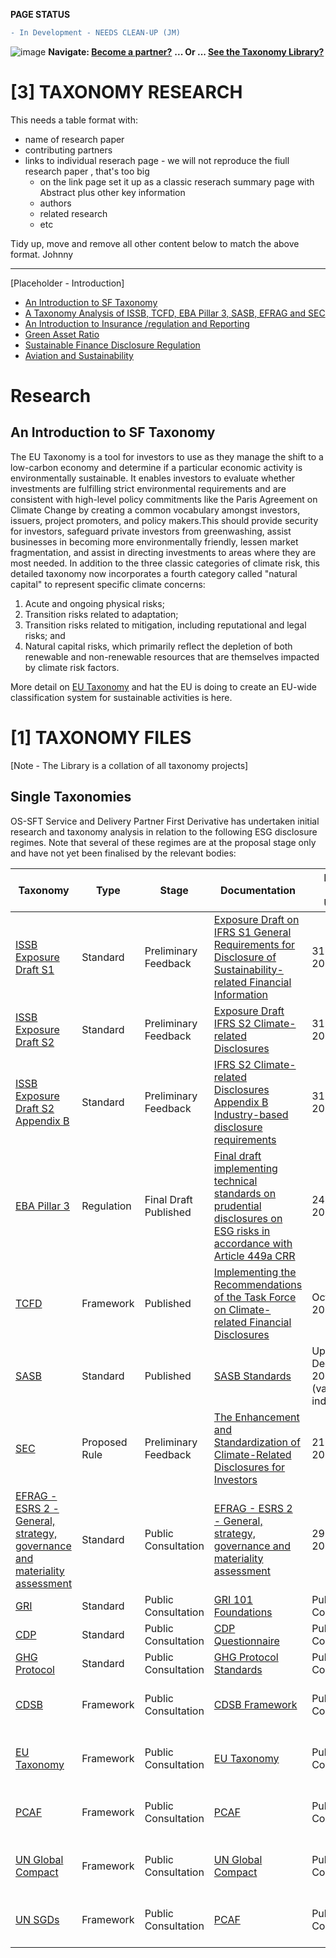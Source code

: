 **PAGE STATUS**
```diff
- In Development - NEEDS CLEAN-UP (JM)
```
![image](https://user-images.githubusercontent.com/112073913/188821900-0c411acf-fbdd-4163-adc9-3ba4e2be78df.png)
**Navigate: [Become a partner?](https://github.com/FD-SustainableFinance/l6l-PARTNERS)**
**... Or ... [See the Taxonomy Library?](https://github.com/orgs/FD-SustainableFinance/projects/2)**

# [3] TAXONOMY RESEARCH

This needs a table format with:
- name of research paper
- contributing partners
- links to individual reserach page - we will not reproduce the fiull research paper , that's too big
   - on the link page set it up as a classic reserach summary page with Abstract plus other key information
   - authors
   - related research
   - etc
   
 Tidy up, move and remove all other content below to match the above format.
 Johnny

-------------------------------------------------

[Placeholder - Introduction] 
* [An Introduction to SF Taxonomy](https://github.com/FD-SustainableFinance/An-Introduction-to-SF-Taxonomy)
* [A Taxonomy Analysis of ISSB, TCFD, EBA Pillar 3, SASB, EFRAG and SEC](https://github.com/FD-SustainableFinance/A-Taxonomy-Analysis-of-ISSB-EBA-Pillar-3-TCFD-SASB-EFRAG-and-SEC)
* [An Introduction to Insurance /regulation and Reporting](https://github.com/FD-SustainableFinance/An-Introduction-to-Insurance-Regulation-and-Reporting)
* [Green Asset Ratio](https://github.com/FD-SustainableFinance/Green-Asset-Ratio)
* [Sustainable Finance Disclosure Regulation](https://github.com/FD-SustainableFinance/Sustainable-Finance-Disclosure-Regulation)
* [Aviation and Sustainability](https://github.com/FD-SustainableFinance/Aviation-and-Sustainability)

# Research
## An Introduction to SF Taxonomy 
The EU Taxonomy is a tool for investors to use as they manage the shift to a low-carbon economy and determine if a particular economic activity is environmentally sustainable. It enables investors to evaluate whether investments are fulfilling strict environmental requirements and are consistent with high-level policy commitments like the Paris Agreement on Climate Change by creating a common vocabulary amongst investors, issuers, project promoters, and policy makers.This should provide security for investors, safeguard private investors from greenwashing, assist businesses in becoming more environmentally friendly, lessen market fragmentation, and assist in directing investments to areas where they are most needed. In addition to the three classic categories of climate risk, this detailed taxonomy now incorporates a fourth category called "natural capital" to represent specific climate concerns:

1. Acute and ongoing physical risks; 
2. Transition risks related to adaptation; 
3. Transition risks related to mitigation, including reputational and legal risks; and 
4. Natural capital risks, which primarily reflect the depletion of both renewable and non-renewable resources that are themselves impacted by climate risk factors.

More detail on [EU Taxonomy](https://finance.ec.europa.eu/sustainable-finance/tools-and-standards/eu-taxonomy-sustainable-activities_en) and hat the EU is doing to create an EU-wide classification system for sustainable activities is here. 

# [1] TAXONOMY FILES

[Note - The Library is a collation of all taxonomy projects]

## Single Taxonomies
OS-SFT Service and Delivery Partner First Derivative has undertaken initial research and taxonomy analysis in relation to the following ESG disclosure regimes. Note that several of these regimes are at the proposal stage only and have not yet been finalised by the relevant bodies:

|Taxonomy|Type|Stage|Documentation|Date of Latest Update|Taxonomy Source|
|--------|----|-----|-------------|---------------------|------|
|[ISSB Exposure Draft S1](https://github.com/FD-SustainableFinance/RESEARCH---INTERNATIONAL-SUSTAINABILITY-STANDARDS-BOARD)|Standard|Preliminary Feedback|[Exposure Draft on IFRS S1 General Requirements for Disclosure of Sustainability-related Financial Information](https://www.ifrs.org/content/dam/ifrs/project/general-sustainability-related-disclosures/exposure-draft-ifrs-s1-general-requirements-for-disclosure-of-sustainability-related-financial-information.pdf)|31 March 2022|First Derivative - Research|
|[ISSB Exposure Draft S2](https://github.com/FD-SustainableFinance/RESEARCH---INTERNATIONAL-SUSTAINABILITY-STANDARDS-BOARD)|Standard|Preliminary Feedback|[Exposure Draft IFRS S2 Climate-related Disclosures](https://www.ifrs.org/content/dam/ifrs/project/climate-related-disclosures/issb-exposure-draft-2022-2-climate-related-disclosures.pdf)|31 March 2022|First Derivative - Research|
|[ISSB Exposure Draft S2 Appendix B](https://github.com/FD-SustainableFinance/RESEARCH---INTERNATIONAL-SUSTAINABILITY-STANDARDS-BOARD)|Standard|Preliminary Feedback|[IFRS S2 Climate-related Disclosures Appendix B Industry-based disclosure requirements](https://www.ifrs.org/content/dam/ifrs/project/climate-related-disclosures/issb-exposure-draft-2022-2-appendix-b.pdf)|31 March 2022|First Derivative - Research|
|[EBA Pillar 3](https://github.com/FD-SustainableFinance/RESEARCH---EBA-PILLAR-3-DISCLOSURES)|Regulation|Final Draft Published|[Final draft implementing technical standards on prudential disclosures on ESG risks in accordance with Article 449a CRR](https://www.eba.europa.eu/sites/default/documents/files/document_library/Publications/Draft%20Technical%20Standards/2022/1026171/EBA%20draft%20ITS%20on%20Pillar%203%20disclosures%20on%20ESG%20risks.pdf)|24 January 2022|First Derivative - Research|
|[TCFD](https://github.com/FD-SustainableFinance/RESEARCH---TASK-FORCE-ON-CLIMATE-RELATED-FINANCIAL-DISCLOSURES)|Framework|Published|[Implementing the Recommendations of the Task Force on Climate-related Financial Disclosures](https://assets.bbhub.io/company/sites/60/2021/07/2021-TCFD-Implementing_Guidance.pdf)|October 2021|First Derivative - Research|
|[SASB](https://github.com/FD-SustainableFinance/RESEARCH---SUSTAINABILITY-ACCOUNTING-STANDARDS-BOARD/tree/main)|Standard|Published|[SASB Standards](https://www.sasb.org/standards/download/?lang=en-us)|Up to December 2021 (varies by industry)|First Derivative - Research|
|[SEC](https://github.com/FD-SustainableFinance/RESEARCH---SECURITIES-EXCHANGE-COMMISSION)|Proposed Rule|Preliminary Feedback|[The Enhancement and Standardization of Climate-Related Disclosures for Investors](https://www.sec.gov/rules/proposed/2022/33-11042.pdf)|21 March 2022|First Derivative - Research|
|[EFRAG - ESRS 2 - General, strategy, governance and materiality assessment](https://github.com/FD-SustainableFinance/RESEARCH---EUROPEAN-FINANCIAL-REPORTING-ADVISORY-GROUP)|Standard|Public Consultation|[EFRAG - ESRS 2 - General, strategy, governance and materiality assessment](https://www.efrag.org/Assets/Download?assetUrl=%2Fsites%2Fwebpublishing%2FSiteAssets%2FED_ESRS_2.pdf)|29 April 2022|First Derivative - Research|
|[GRI](https://github.com/FD-SustainableFinance/RESEARCH-UN-GLOBAL-COMPACT)|Standard|Public Consultation|[GRI 101 Foundations](https://www.globalreporting.org/standards/media/1036/gri-101-foundation-2016.pdf)|Public Consultation|29 April 2022|First Derivative - Research|
|[CDP](https://github.com/FD-SustainableFinance/RESEARCH-CDP)|Standard|Public Consultation|[CDP Questionnaire](https://cdn.cdp.net/cdp-production/cms/guidance_docs/pdfs/000/002/975/original/CDP-climate-change-changes-document.pdf?1641555684)|Public Consultation|29 April 2022|First Derivative - Research|
|[GHG Protocol](https://github.com/FD-SustainableFinance/RESEARCH-GHGP)|Standard|Public Consultation|[GHG Protocol Standards](https://ghgprotocol.org/sites/default/files/standards/ghg-protocol-revised.pdf)|Public Consultation|29 April 2022|First Derivative - Research|
|[CDSB](https://github.com/FD-SustainableFinance/RESEARCH-CDSB)|Framework|Public Consultation|[CDSB Framework](https://www.cdsb.net/sites/default/files/cdsb_framework_2.1.pdf)|Public Consultation|First Derivative - Research|
|[EU Taxonomy](https://github.com/FD-SustainableFinance/RESEARCH-EU-TAXONOMY)|Framework|Public Consultation|[EU Taxonomy](https://eur-lex.europa.eu/legal-content/EN/TXT/PDF/?uri=CELEX:32021R2139&from=EN)|Public Consultation |First Derivative - Research|
|[PCAF](https://github.com/FD-SustainableFinance/RESEARCH-PCAF)|Framework|Public Consultation|[PCAF](https://carbonaccountingfinancials.com/files/downloads/PCAF-Global-GHG-Standard.pdf)|Public Consultation |First Derivative - Research|
|[UN Global Compact](https://github.com/FD-SustainableFinance/RESEARCH-UN-GC)|Framework|Public Consultation|[UN Global Compact](https://www.unglobalcompact.org/what-is-gc/mission/principles)|Public Consultation |First Derivative - Research|
|[UN SGDs](https://github.com/FD-SustainableFinance/RESEARCH-UN-SDG)|Framework|Public Consultation|[PCAF](https://unstats.un.org/sdgs/report/2021/The-Sustainable-Development-Goals-Report-2021.pdf)|Public Consultation |First Derivative - Research|
